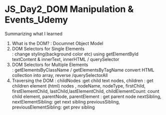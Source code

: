 # JS_Day2_DOM Manipulation & Events_Udemy
 Summarizing what I learned 

001. What is the DOM? : Documnet Object Model <br>
002. DOM Selectors for Single Elements<br>
    : change styling(background color etc) using getElementById <br>
      textContent & innerText, innerHTML / querySelector <br>
003. DOM Selectors for Multiple Elements <br>
    : getElementsByClassName / getElementsByTagName
      convert HTML collection into array, reverse /querySelectorAll
004. Traversing the DOM
    : childNodes :get child  text nodes, children : get children element (html) nodes , nodeName, 
    nodeType, firstChild, firstElementChild, lastChild,lastElementChild, 
    childElementCount: count child element, parentNode, 
    parentElement : get parent node  nextSibling, 
    nextElementSibling: get next sibling
    previousSibling, previousElementSibling: get prev sibling
